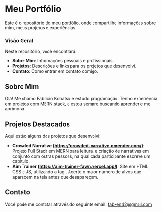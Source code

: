 # Meu Portfólio

Este é o repositório do meu portfólio, onde compartilho informações sobre mim, meus projetos e experiências.

### Visão Geral

Neste repositório, você encontrará:

- **Sobre Mim**: Informações pessoais e profissionais.
- **Projetos**: Descrições e links para os projetos que desenvolvi.
- **Contato**: Como entrar em contato comigo.

## Sobre Mim

Olá! Me chamo Fabrício Kohatsu e estudo programação. Tenho experiência em projetos com MERN stack, e estou sempre buscando aprender e me aprimorar.

## Projetos Destacados

Aqui estão alguns dos projetos que desenvolvi:

- **Crowded Narrative (https://crowded-narrative.onrender.com/)**: Projeto Full Stack em MERN para leitura, e criação de narrativas em conjunto com outras pessoas, na qual cada participante escreve um capítulo.
- **Aim Trainer (https://aim-trainer-fawn.vercel.app/)**: Site em HTML, CSS e JS, utilizando a tag <canvas>. Acerte o maior número de alvos que aparecem na tela antes que desapareçam.

## Contato

Você pode me contatar através do seguinte email: fabken42@gmail.com

